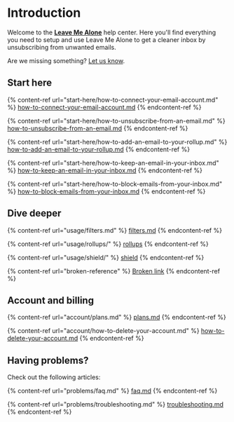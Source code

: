 # Introduction

Welcome to the [**Leave Me Alone**](https://leavemealone.app) help center. Here you'll find everything you need to setup and use Leave Me Alone to get a cleaner inbox by unsubscribing from unwanted emails.

Are we missing something? [Let us know](https://leavemealone.app/feedback).

## Start here

{% content-ref url="start-here/how-to-connect-your-email-account.md" %}
[how-to-connect-your-email-account.md](start-here/how-to-connect-your-email-account.md)
{% endcontent-ref %}

{% content-ref url="start-here/how-to-unsubscribe-from-an-email.md" %}
[how-to-unsubscribe-from-an-email.md](start-here/how-to-unsubscribe-from-an-email.md)
{% endcontent-ref %}

{% content-ref url="start-here/how-to-add-an-email-to-your-rollup.md" %}
[how-to-add-an-email-to-your-rollup.md](start-here/how-to-add-an-email-to-your-rollup.md)
{% endcontent-ref %}

{% content-ref url="start-here/how-to-keep-an-email-in-your-inbox.md" %}
[how-to-keep-an-email-in-your-inbox.md](start-here/how-to-keep-an-email-in-your-inbox.md)
{% endcontent-ref %}

{% content-ref url="start-here/how-to-block-emails-from-your-inbox.md" %}
[how-to-block-emails-from-your-inbox.md](start-here/how-to-block-emails-from-your-inbox.md)
{% endcontent-ref %}

## Dive deeper

{% content-ref url="usage/filters.md" %}
[filters.md](usage/filters.md)
{% endcontent-ref %}

{% content-ref url="usage/rollups/" %}
[rollups](usage/rollups/)
{% endcontent-ref %}

{% content-ref url="usage/shield/" %}
[shield](usage/shield/)
{% endcontent-ref %}

{% content-ref url="broken-reference" %}
[Broken link](broken-reference)
{% endcontent-ref %}

## Account and billing

{% content-ref url="account/plans.md" %}
[plans.md](account/plans.md)
{% endcontent-ref %}

{% content-ref url="account/how-to-delete-your-account.md" %}
[how-to-delete-your-account.md](account/how-to-delete-your-account.md)
{% endcontent-ref %}



## Having problems?

Check out the following articles:

{% content-ref url="problems/faq.md" %}
[faq.md](problems/faq.md)
{% endcontent-ref %}

{% content-ref url="problems/troubleshooting.md" %}
[troubleshooting.md](problems/troubleshooting.md)
{% endcontent-ref %}
